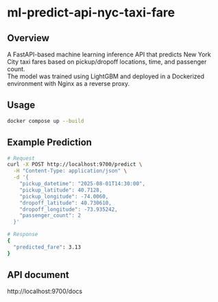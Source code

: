 # ml-predict-api-nyc-taxi-fare

## Overview

A FastAPI-based machine learning inference API that predicts New York City taxi fares based on pickup/dropoff locations, time, and passenger count.  
The model was trained using LightGBM and deployed in a Dockerized environment with Nginx as a reverse proxy.


## Usage

```bash
docker compose up --build
```

## Example Prediction

```bash
# Request
curl -X POST http://localhost:9700/predict \
  -H "Content-Type: application/json" \
  -d '{
    "pickup_datetime": "2025-08-01T14:30:00",
    "pickup_latitude": 40.7128,
    "pickup_longitude": -74.0060,
    "dropoff_latitude": 40.730610,
    "dropoff_longitude": -73.935242,
    "passenger_count": 2
  }'
```

```bash
# Response
{
  "predicted_fare": 3.13
}
```

## API document

http://localhost:9700/docs
